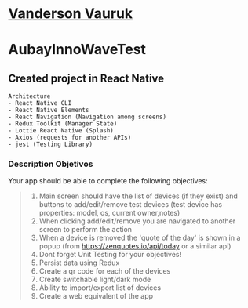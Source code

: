 # [Vanderson Vauruk](https://www.linkedin.com/in/vauruk/?locale=en_US)

# AubayInnoWaveTest

## Created project in React Native

```
Architecture
- React Native CLI
- React Native Elements
- React Navigation (Navigation among screens)
- Redux Toolkit (Manager State)
- Lottie React Native (Splash)
- Axios (requests for another APIs)
- jest (Testing Library)
```

### Description Objetivos
Your app should be able to complete the following objectives:
>1. Main screen should have the list of devices (if they exist) and buttons to add/edit/remove 
test devices (test device has properties: model, os, current owner,notes)
>2. When clicking add/edit/remove you are navigated to another screen to perform the action
>3. When a device is removed the 'quote of the day' is shown in a popup (from https://zenquotes.io/api/today or a similar api)
>4. Dont forget Unit Testing for your objectives!
>5. Persist data using Redux
>6. Create a qr code for each of the devices
>7. Create switchable light/dark mode
>8. Ability to import/export list of devices
>9. Create a web equivalent of the app
